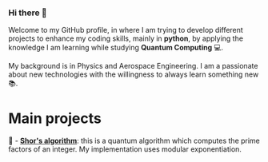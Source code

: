 ### Hi there 👋

Welcome to my GitHub profile, in where I am trying to develop different projects to enhance my coding skills, mainly in 
__python__, by applying the knowledge I am learning while studying __Quantum Computing__ 💻.

My background is in Physics and Aerospace Engineering. I am a passionate about new technologies with the willingness to 
always learn  something new📚. 

# Main projects

🦠 - [**Shor's algorithm**](https://github.com/jmpr1991/Shor_algorithm): this is a quantum algorithm which computes the 
prime factors of an integer. My implementation uses modular exponentiation.
